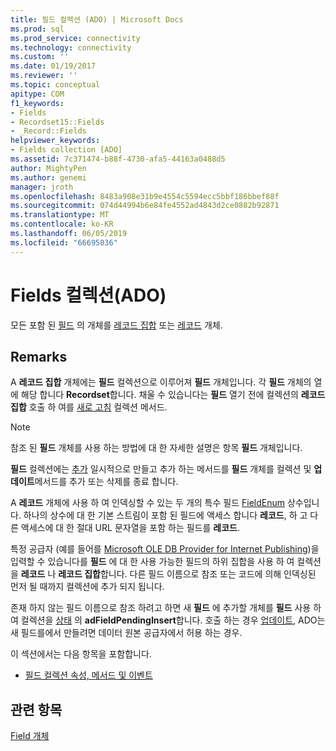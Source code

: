 ```yaml
---
title: 필드 컬렉션 (ADO) | Microsoft Docs
ms.prod: sql
ms.prod_service: connectivity
ms.technology: connectivity
ms.custom: ''
ms.date: 01/19/2017
ms.reviewer: ''
ms.topic: conceptual
apitype: COM
f1_keywords:
- Fields
- Recordset15::Fields
- _Record::Fields
helpviewer_keywords:
- Fields collection [ADO]
ms.assetid: 7c371474-b88f-4730-afa5-44163a0488d5
author: MightyPen
ms.author: genemi
manager: jroth
ms.openlocfilehash: 8483a908e31b9e4554c5594ecc5bbf186bbef88f
ms.sourcegitcommit: 074d44994b6e84fe4552ad4843d2ce0882b92871
ms.translationtype: MT
ms.contentlocale: ko-KR
ms.lasthandoff: 06/05/2019
ms.locfileid: "66695036"
---
```

# <a name="fields-collection-ado"></a>Fields 컬렉션(ADO)
모든 포함 된 [필드](../../../ado/reference/ado-api/field-object.md) 의 개체를 [레코드 집합](../../../ado/reference/ado-api/recordset-object-ado.md) 또는 [레코드](../../../ado/reference/ado-api/record-object-ado.md) 개체.  
  
## <a name="remarks"></a>Remarks  
 A **레코드 집합** 개체에는 **필드** 컬렉션으로 이루어져 **필드** 개체입니다. 각 **필드** 개체의 열에 해당 합니다 **Recordset**합니다. 채울 수 있습니다는 **필드** 열기 전에 컬렉션의 **레코드 집합** 호출 하 여를 [새로 고침](../../../ado/reference/ado-api/refresh-method-ado.md) 컬렉션 메서드.  
  
> [!NOTE]
>  참조 된 **필드** 개체를 사용 하는 방법에 대 한 자세한 설명은 항목 **필드** 개체입니다.  
  
 **필드** 컬렉션에는 [추가](../../../ado/reference/ado-api/append-method-ado.md) 일시적으로 만들고 추가 하는 메서드를 **필드** 개체를 컬렉션 및 **업데이트**메서드를 추가 또는 삭제를 종료 합니다.  
  
 A **레코드** 개체에 사용 하 여 인덱싱할 수 있는 두 개의 특수 필드 [FieldEnum](../../../ado/reference/ado-api/fieldenum.md) 상수입니다. 하나의 상수에 대 한 기본 스트림이 포함 된 필드에 액세스 합니다 **레코드**, 하 고 다른 액세스에 대 한 절대 URL 문자열을 포함 하는 필드를 **레코드**.  
  
 특정 공급자 (예를 들어를 [Microsoft OLE DB Provider for Internet Publishing](../../../ado/guide/appendixes/microsoft-ole-db-provider-for-internet-publishing.md))을 입력할 수 있습니다를 **필드** 에 대 한 사용 가능한 필드의 하위 집합을 사용 하 여 컬렉션을 **레코드** 나 **레코드 집합**합니다. 다른 필드 이름으로 참조 또는 코드에 의해 인덱싱된 먼저 될 때까지 컬렉션에 추가 되지 됩니다.  
  
 존재 하지 않는 필드 이름으로 참조 하려고 하면 새 **필드** 에 추가할 개체를 **필드** 사용 하 여 컬렉션을 [상태](../../../ado/reference/ado-api/status-property-ado-field.md) 의  **adFieldPendingInsert**합니다. 호출 하는 경우 [업데이트](../../../ado/reference/ado-api/update-method.md), ADO는 새 필드를에서 만들려면 데이터 원본 공급자에서 허용 하는 경우.  
  
 이 섹션에서는 다음 항목을 포함합니다.  
  
-   [필드 컬렉션 속성, 메서드 및 이벤트](../../../ado/reference/ado-api/fields-collection-properties-methods-and-events.md)  
  
## <a name="see-also"></a>관련 항목  
 [Field 개체](../../../ado/reference/ado-api/field-object.md)
